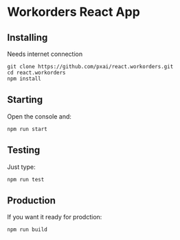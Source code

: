 # Workorders React App

## Installing
Needs internet connection
```
git clone https://github.com/pxai/react.workorders.git
cd react.workorders
npm install
```

## Starting
Open the console and:
```
npm run start
```

## Testing
Just type:
```
npm run test
```

## Production
If you want it ready for prodction:
```
npm run build
```